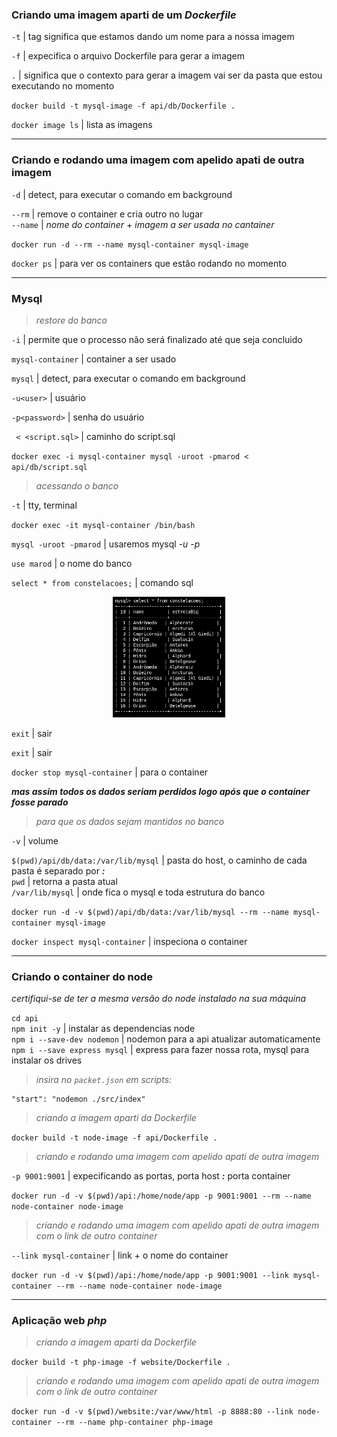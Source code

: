 ### Criando uma imagem aparti de um *Dockerfile* 
`-t`  |  tag  significa que estamos dando um nome para  a nossa imagem <br>
  
`-f`  |  expecifica o arquivo Dockerfile para gerar a imagem <br>
  
`.`  |  significa que o contexto para gerar a imagem vai ser da pasta que estou executando no momento <br>

`docker build -t mysql-image -f api/db/Dockerfile .`


`docker image ls`  |  lista as imagens <br> 

---

### Criando e rodando uma imagem com apelido apati de outra imagem
`-d`  |  detect, para executar o comando em background <br>

`--rm`  |  remove o container e cria outro no lugar <br>
`--name`  |  *nome do container* +  *imagem a ser usada no cantainer* <br>


`docker run -d --rm --name mysql-container mysql-image`


`docker ps`  |  para ver  os containers que estão rodando no momento <br>

---

### Mysql
> *restore do banco*

`-i`  |  permite que o processo não será finalizado até que seja concluido <br>

`mysql-container`  |  container a ser usado <br>

`mysql`  |  detect, para executar o comando em background <br>

`-u<user>`  |  usuário <br>

`-p<password>`  |  senha do usuário <br>

` < <script.sql>`  |  caminho do script.sql <br>
  
`docker exec -i mysql-container mysql -uroot -pmarod < api/db/script.sql`
  
> *acessando o banco*
  
`-t`  |  tty, terminal <br>

`docker exec -it mysql-container /bin/bash`

`mysql -uroot -pmarod`  |  usaremos mysql *-u<user> -p<password>* <br>

`use marod`  |  o nome do banco <br>

`select * from constelacoes;`  |  comando sql <br>

<div align="center">
    <img src="./.github/sql.png" width="180">
</div>

`exit`  |  sair <br>

`exit`  |  sair <br>

`docker stop mysql-container`  |  para o container

___mas assim todos os dados seriam perdidos logo após que o container fosse parado___

> *para que os dados sejam mantidos no banco*

`-v`  |  volume <br>

`$(pwd)/api/db/data:/var/lib/mysql`  |  pasta do host, o caminho de cada pasta é separado por ___:___ <br>
`pwd`  |  retorna a pasta atual <br>
`/var/lib/mysql`  |  onde fica o mysql e toda estrutura do banco <br>

`docker run -d -v $(pwd)/api/db/data:/var/lib/mysql --rm --name mysql-container mysql-image`

`docker inspect mysql-container`  |  inspeciona o container <br>

---

### Criando o container do node
*certifiqui-se de ter a mesma versão do node instalado na sua máquina*

`cd api` <br>
`npm init -y`  |  instalar as dependencias node <br>
`npm i --save-dev nodemon`  |  nodemon para a api atualizar automaticamente <br>
`npm i --save express mysql`  |  express para fazer nossa rota, mysql para instalar os drives <br>

> *insira no `packet.json` em scripts:*

```
"start": "nodemon ./src/index"
```

> *criando a imagem aparti da Dockerfile*

`docker build -t node-image -f api/Dockerfile .`

> *criando e rodando uma imagem com apelido apati de outra imagem*

`-p 9001:9001`  |  expecificando as portas, porta host ___:___ porta container <br>

`docker run -d -v $(pwd)/api:/home/node/app -p 9001:9001 --rm --name node-container node-image`

> *criando e rodando uma imagem com apelido apati de outra imagem com o link de outro container*

`--link mysql-container`  |  link + o nome do container <br>


`docker run -d -v $(pwd)/api:/home/node/app -p 9001:9001 --link mysql-container --rm --name node-container node-image`

---

### Aplicação web *php*
> *criando a imagem aparti da Dockerfile*

`docker build -t php-image -f website/Dockerfile .`

> *criando e rodando uma imagem com apelido apati de outra imagem com o link de outro container*

`docker run -d -v $(pwd)/website:/var/www/html -p 8888:80 --link node-container --rm --name php-container php-image`